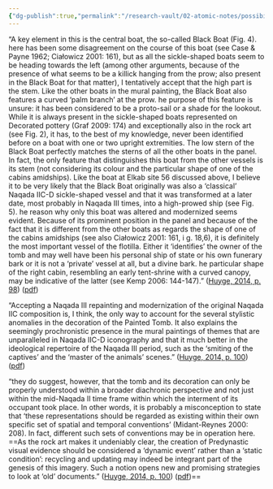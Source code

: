```yaml
---
{"dg-publish":true,"permalink":"/research-vault/02-atomic-notes/possibility-that-tomb-100-black-boat-was-originally-normal-and-then-updated-later/"}
---
```


“A key element in this is the central boat, the so-called Black Boat (Fig. 4). here has been some disagreement on the course of this boat (see Case & Payne 1962; Ciałowicz 2001: 161), but as all the sickle-shaped boats seem to be heading towards the left (among other arguments, because of the presence of what seems to be a killick hanging from the prow; also present in the Black Boat for that matter), I tentatively accept that the high part is the stem. Like the other boats in the mural painting, the Black Boat also features a curved ‘palm branch’ at the prow. he purpose of this feature is unsure: it has been considered to be a proto-sail or a shade for the lookout. While it is always present in the sickle-shaped boats represented on Decorated pottery (Graf 2009: 174) and exceptionally also in the rock art (see Fig. 2), it has, to the best of my knowledge, never been identified before on a boat with one or two upright extremities. The low stern of the Black Boat perfectly matches the sterns of all the other boats in the panel. In fact, the only feature that distinguishes this boat from the other vessels is its stem (not considering its colour and the particular shape of one of the cabins amidships). Like the boat at Elkab site 56 discussed above, I believe it to be very likely that the Black Boat originally was also a ‘classical’ Naqada IIC-D sickle-shaped vessel and that it was transformed at a later date, most probably in Naqada III times, into a high-prowed ship (see Fig. 5). he reason why only this boat was altered and modernized seems evident. Because of its prominent position in the panel and because of the fact that it is different from the other boats as regards the shape of one of the cabins amidships (see also Ciałowicz 2001: 161, i g. 18,6), it is definitely the most important vessel of the flotilla. Either it ‘identifies’ the owner of the tomb and may well have been his personal ship of state or his own funerary bark or it is not a ‘private’ vessel at all, but a divine bark. he particular shape of the right cabin, resembling an early tent-shrine with a curved canopy, may be indicative of the latter (see Kemp 2006: 144-147).” ([Huyge, 2014, p. 98](zotero://select/library/items/EYPX3L9X)) ([pdf](zotero://open-pdf/library/items/CU4GA9NI?page=7&annotation=VBM2TYHC))

“Accepting a Naqada III repainting and modernization of the original Naqada IIC composition is, I think, the only way to account for the several stylistic anomalies in the decoration of the Painted Tomb. It also explains the seemingly prochronistic presence in the mural paintings of themes that are unparalleled in Naqada IIC-D iconography and that it much better in the ideological repertoire of the Naqada III period, such as the ‘smiting of the captives’ and the ‘master of the animals’ scenes.” ([Huyge, 2014, p. 100](zotero://select/library/items/EYPX3L9X)) ([pdf](zotero://open-pdf/library/items/CU4GA9NI?page=9&annotation=C3AWVGVD))

“they do suggest, however, that the tomb and its decoration can only be properly understood within a broader diachronic perspective and not just within the mid-Naqada II time frame within which the interment of its occupant took place. In other words, it is probably a misconception to state that ‘these representations should be regarded as existing within their own specific set of spatial and temporal conventions’ (Midant-Reynes 2000: 208). In fact, different such sets of conventions may be in operation here. ==As the rock art makes it undeniably clear, the creation of Predynastic visual evidence should be considered a ‘dynamic event’ rather than a ‘static condition’: recycling and updating may indeed be integrant part of the genesis of this imagery. Such a notion opens new and promising strategies to look at ‘old’ documents.” ([Huyge, 2014, p. 100](zotero://select/library/items/EYPX3L9X)) ([pdf](zotero://open-pdf/library/items/CU4GA9NI?page=9&annotation=UGRRG6PE))==